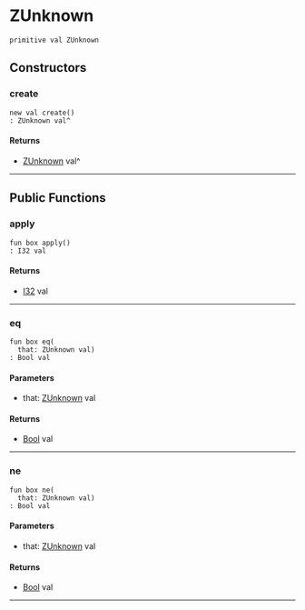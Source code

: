 # ZUnknown

```pony
primitive val ZUnknown
```

## Constructors

### create

```pony
new val create()
: ZUnknown val^
```

#### Returns

* [ZUnknown](.-compression-ZUnknown) val^

---

## Public Functions

### apply

```pony
fun box apply()
: I32 val
```

#### Returns

* [I32](builtin-I32) val

---

### eq

```pony
fun box eq(
  that: ZUnknown val)
: Bool val
```
#### Parameters

*   that: [ZUnknown](.-compression-ZUnknown) val

#### Returns

* [Bool](builtin-Bool) val

---

### ne

```pony
fun box ne(
  that: ZUnknown val)
: Bool val
```
#### Parameters

*   that: [ZUnknown](.-compression-ZUnknown) val

#### Returns

* [Bool](builtin-Bool) val

---

